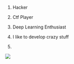1. Hacker
2. Ctf Player
3. Deep Learning Enthusiast
4. I like to develop crazy stuff

5. 
![](https://media.tenor.com/l7hcW3NF_YIAAAAd/andre-yaniv-kaleidoscope.gif)
